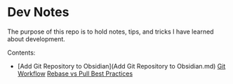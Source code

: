 # Dev Notes

The purpose of this repo is to hold notes, tips, and tricks I have learned about development.

Contents:

- [Add Git Repository to Obsidian](Add Git Repository to Obsidian.md)
[Git Workflow]()
[Rebase vs Pull Best Practices]()
